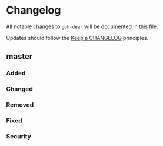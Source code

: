 # Changelog

All notable changes to `goh-dear` will be documented in this file.

Updates should follow the [Keep a CHANGELOG](http://keepachangelog.com/) principles.

## master

### Added

### Changed

### Removed

### Fixed

### Security
